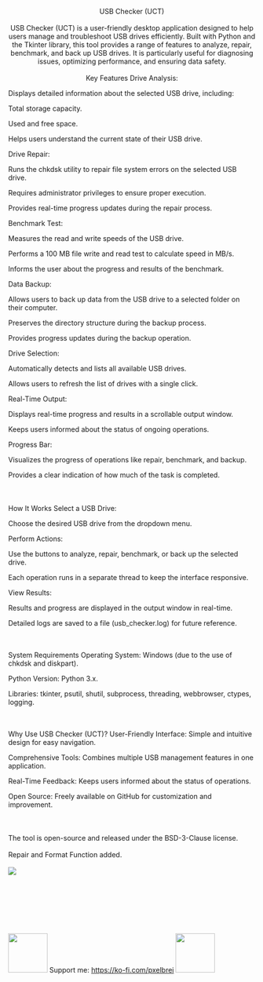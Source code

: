 <p align="center">
USB Checker (UCT)
<br/><br/>
USB Checker (UCT) is a user-friendly desktop application designed to help users manage and troubleshoot USB drives efficiently. Built with Python and the Tkinter library, this tool provides a range of features to analyze, repair, benchmark, and back up USB drives. It is particularly useful for diagnosing issues, optimizing performance, and ensuring data safety.
<br/><br/>
Key Features
Drive Analysis:

Displays detailed information about the selected USB drive, including:

Total storage capacity.

Used and free space.

Helps users understand the current state of their USB drive.

Drive Repair:

Runs the chkdsk utility to repair file system errors on the selected USB drive.

Requires administrator privileges to ensure proper execution.

Provides real-time progress updates during the repair process.

Benchmark Test:

Measures the read and write speeds of the USB drive.

Performs a 100 MB file write and read test to calculate speed in MB/s.

Informs the user about the progress and results of the benchmark.

Data Backup:

Allows users to back up data from the USB drive to a selected folder on their computer.

Preserves the directory structure during the backup process.

Provides progress updates during the backup operation.

Drive Selection:

Automatically detects and lists all available USB drives.

Allows users to refresh the list of drives with a single click.

Real-Time Output:

Displays real-time progress and results in a scrollable output window.

Keeps users informed about the status of ongoing operations.

Progress Bar:

Visualizes the progress of operations like repair, benchmark, and backup.

Provides a clear indication of how much of the task is completed.
<br/><br/>
<br/><br/>
How It Works
Select a USB Drive:

Choose the desired USB drive from the dropdown menu.

Perform Actions:

Use the buttons to analyze, repair, benchmark, or back up the selected drive.

Each operation runs in a separate thread to keep the interface responsive.

View Results:

Results and progress are displayed in the output window in real-time.

Detailed logs are saved to a file (usb_checker.log) for future reference.


<br/><br/>
System Requirements
Operating System: Windows (due to the use of chkdsk and diskpart).

Python Version: Python 3.x.

Libraries: tkinter, psutil, shutil, subprocess, threading, webbrowser, ctypes, logging.


<br/><br/>
Why Use USB Checker (UCT)?
User-Friendly Interface: Simple and intuitive design for easy navigation.

Comprehensive Tools: Combines multiple USB management features in one application.

Real-Time Feedback: Keeps users informed about the status of operations.

Open Source: Freely available on GitHub for customization and improvement.
<br/><br/>
<br/><br/>
The tool is open-source and released under the BSD-3-Clause license.
<br/><br/>
Repair and Format Function added.
<br/><br/>
<img src="https://storage.ko-fi.com/cdn/useruploads/display/2f90d7b9-4849-429a-8898-828f91d86b3e_uct.png"/>
<br/><br/>
<br/><br/>
<br/><br/>
<br/><br/>
<img src="https://user-images.githubusercontent.com/74038190/213866269-5d00981c-7c98-46d7-8a8e-16f462f15227.gif" width="80" height="80"/> Support me: https://ko-fi.com/pxelbrei <img src="https://user-images.githubusercontent.com/74038190/213866269-5d00981c-7c98-46d7-8a8e-16f462f15227.gif" width="80" height="80"/>
</p>
</center>
